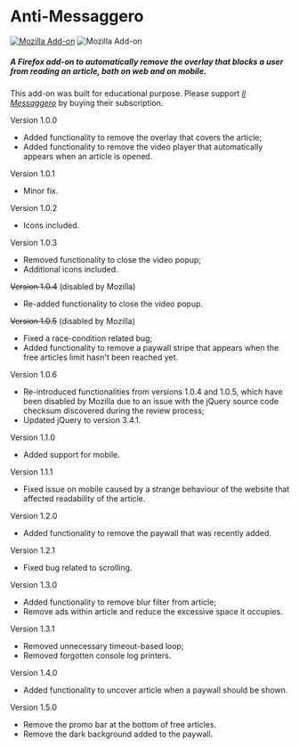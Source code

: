 # Anti-Messaggero
[![Mozilla Add-on](https://img.shields.io/amo/v/anti-messaggero)](https://addons.mozilla.org/en-US/firefox/addon/anti-messaggero/) ![Mozilla Add-on](https://img.shields.io/amo/users/anti-messaggero)
##### A Firefox add-on to automatically remove the overlay that blocks a user from reading an article, both on web and on mobile.

This add-on was built for educational purpose. Please support [_Il Messaggero_](www.ilmessaggero.it) by buying their subscription.

Version 1.0.0
- Added functionality to remove the overlay that covers the article;
- Added functionality to remove the video player that automatically appears when an article is opened.

Version 1.0.1
- Minor fix.

Version 1.0.2
- Icons included.

Version 1.0.3
- Removed functionality to close the video popup;
- Additional icons included.

~~Version 1.0.4~~ (disabled by Mozilla)
- Re-added functionality to close the video popup.

~~Version 1.0.5~~ (disabled by Mozilla)
- Fixed a race-condition related bug;
- Added functionality to remove a paywall stripe that appears when the free articles limit hasn't been reached yet.

Version 1.0.6
- Re-introduced functionalities from versions 1.0.4 and 1.0.5, which have been disabled by Mozilla due to an issue with the jQuery source code checksum discovered during the review process;
- Updated jQuery to version 3.4.1.

Version 1.1.0
- Added support for mobile.

Version 1.1.1
- Fixed issue on mobile caused by a strange behaviour of the website that affected readability of the article.

Version 1.2.0
- Added functionality to remove the paywall that was recently added.

Version 1.2.1
- Fixed bug related to scrolling.

Version 1.3.0
- Added functionality to remove blur filter from article;
- Remove ads within article and reduce the excessive space it occupies.

Version 1.3.1
- Removed unnecessary timeout-based loop;
- Removed forgotten console log printers.

Version 1.4.0
- Added functionality to uncover article when a paywall should be shown.

Version 1.5.0
- Remove the promo bar at the bottom of free articles.
- Remove the dark background added to the paywall.
